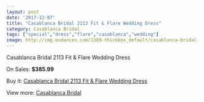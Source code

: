 ```yaml
---
layout: post
date: '2017-12-07'
title: "Casablanca Bridal 2113 Fit & Flare Wedding Dress"
category: Casablanca Bridal
tags: ["special","dress","flare","casablanca","wedding"]
image: http://img.eudances.com/1389-thickbox_default/casablanca-bridal-2113-fit-flare-wedding-dress.jpg
---
```

Casablanca Bridal 2113 Fit & Flare Wedding Dress

On Sales: **$385.99**
<a href="https://www.eudances.com/en/casablanca-bridal/489-casablanca-bridal-2113-fit-flare-wedding-dress.html"><amp-img layout="responsive" width="600" height="600" src="//img.eudances.com/1389-thickbox_default/casablanca-bridal-2113-fit-flare-wedding-dress.jpg" alt="Casablanca Bridal 2113 Fit & Flare Wedding Dress 0" /></a>
<a href="https://www.eudances.com/en/casablanca-bridal/489-casablanca-bridal-2113-fit-flare-wedding-dress.html"><amp-img layout="responsive" width="600" height="600" src="//img.eudances.com/1391-thickbox_default/casablanca-bridal-2113-fit-flare-wedding-dress.jpg" alt="Casablanca Bridal 2113 Fit & Flare Wedding Dress 1" /></a>
<a href="https://www.eudances.com/en/casablanca-bridal/489-casablanca-bridal-2113-fit-flare-wedding-dress.html"><amp-img layout="responsive" width="600" height="600" src="//img.eudances.com/1390-thickbox_default/casablanca-bridal-2113-fit-flare-wedding-dress.jpg" alt="Casablanca Bridal 2113 Fit & Flare Wedding Dress 2" /></a>

Buy it: [Casablanca Bridal 2113 Fit & Flare Wedding Dress](https://www.eudances.com/en/casablanca-bridal/489-casablanca-bridal-2113-fit-flare-wedding-dress.html "Casablanca Bridal 2113 Fit & Flare Wedding Dress")

View more: [Casablanca Bridal](https://www.eudances.com/en/4-casablanca-bridal "Casablanca Bridal")